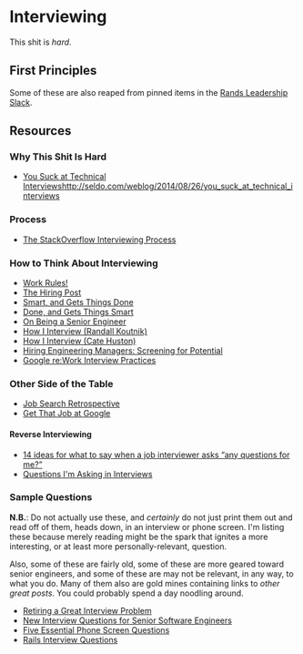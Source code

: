 # Interviewing

This shit is _hard_.

## First Principles

Some of these are also reaped from pinned items in the [Rands Leadership Slack](http://randsinrepose.com/welcome-to-rands-leadership-slack/).

## Resources


### Why This Shit Is Hard
* [You Suck at Technical Interviews]()http://seldo.com/weblog/2014/08/26/you_suck_at_technical_interviews

### Process

* [The StackOverflow Interviewing Process](http://blog.stackoverflow.com/2016/02/the-stack-overflow-interviewing-process/)

### How to Think About Interviewing

* [Work Rules!](http://www.amazon.com/Work-Rules-Insights-Inside-Transform/dp/1455554790)
* [The Hiring Post](http://sockpuppet.org/blog/2015/03/06/the-hiring-post/)
* [Smart, and Gets Things Done](http://www.joelonsoftware.com/articles/GuerrillaInterviewing3.html)
* [Done, and Gets Things Smart](http://steve-yegge.blogspot.com/2008/06/done-and-gets-things-smart.html)
* [On Being a Senior Engineer](http://www.kitchensoap.com/2012/10/25/on-being-a-senior-engineer/)
* [How I Interview (Randall Koutnik)](https://rkoutnik.com/articles/How-I-Interview.html)
* [How I Interview (Cate Huston)](http://www.catehuston.com/blog/2015/04/01/how-i-interview/)
* [Hiring Engineering Managers: Screening for Potential](http://www.elidedbranches.com/2016/01/hiring-engineering-managers-screening.html)
* [Google re:Work Interview Practices](https://rework.withgoogle.com/subjects/hiring/)

### Other Side of the Table

* [Job Search Retrospective](http://juliepagano.com/blog/2015/08/15/job-search-retrospective/)
* [Get That Job at Google](http://steve-yegge.blogspot.com/2008/03/get-that-job-at-google.html)

#### Reverse Interviewing

* [14 ideas for what to say when a job interviewer asks “any questions for me?”](https://rooting-for-you.cenedella.com/14-ideas-for-what-to-say-when-a-job-interviewer-asks-any-questions-for-me-31b0ce03881a#.kl62xrrj6)
* [Questions I'm Asking in Interviews](http://jvns.ca/blog/2013/12/30/questions-im-asking-in-interviews/)

### Sample Questions

**N.B.**: Do not actually use these, and _certainly_ do not just print them out and read off of them, heads down, in an interview or phone screen. I'm listing these because merely reading might be the spark that ignites a more interesting, or at least more personally-relevant, question.

Also, some of these are fairly old, some of these are more geared toward senior engineers, and some of these are may not be relevant, in any way, to what you do. Many of them also are gold mines containing links to _other great posts_. You could probably spend a day noodling around.

* [Retiring a Great Interview Problem](http://thenoisychannel.com/2011/08/08/retiring-a-great-interview-problem)
* [New Interview Questions for Senior Software Engineers](http://www.hanselman.com/blog/NewInterviewQuestionsForSeniorSoftwareEngineers.aspx)
* [Five Essential Phone Screen Questions](https://sites.google.com/site/steveyegge2/five-essential-phone-screen-questions)
* [Rails Interview Questions](http://documentup.com/afeld/rails_interview_questions)
